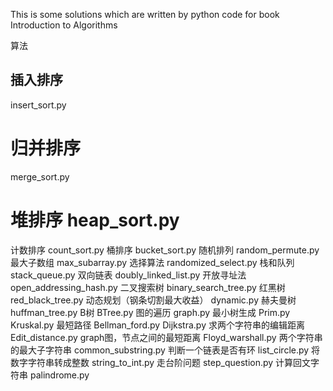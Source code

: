 This is some solutions which are written by python code for book Introduction to Algorithms

算法
## 插入排序     
insert_sort.py
# 归并排序    
 merge_sort.py
# 堆排序       heap_sort.py
计数排序     count_sort.py
桶排序       bucket_sort.py 
随机排列     random_permute.py
最大子数组   max_subarray.py
选择算法     randomized_select.py
栈和队列     stack_queue.py
双向链表     doubly_linked_list.py
开放寻址法   open_addressing_hash.py
二叉搜索树   binary_search_tree.py
红黑树       red_black_tree.py
动态规划（钢条切割最大收益）  dynamic.py
赫夫曼树     huffman_tree.py
B树          BTree.py
图的遍历     graph.py
最小树生成   Prim.py   Kruskal.py
最短路径     Bellman_ford.py   Dijkstra.py
求两个字符串的编辑距离       Edit_distance.py
graph图，节点之间的最短距离  Floyd_warshall.py
两个字符串的最大子字符串     common_substring.py
判断一个链表是否有环         list_circle.py
将数字字符串转成整数         string_to_int.py
走台阶问题                   step_question.py
计算回文字符串               palindrome.py
